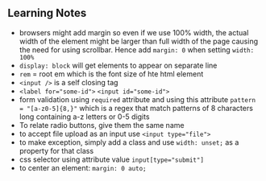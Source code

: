 ## Learning Notes
- browsers might add margin so even if we use 100% width, the actual width of the element might be larger than full width of the page causing the need for using scrollbar. Hence add `margin: 0` when setting `width: 100%`
- `display: block` will get elements to appear on separate line
- `rem` = root em which is the font size of hte html element
- `<input />` is a self closing tag
- `<label for="some-id">` `<input id="some-id">`
- form validation using `required` attribute and using this attribute `pattern = "[a-z0-5]{8,}"` which is a regex that match patterns of 8 characters long containing a-z letters or 0-5 digits
- To relate radio buttons, give them the same name
- to accept file upload as an input use `<input type="file">`
- to make exception, simply add a class and use `width: unset;` as a property for that class
- css selector using attribute value `input[type="submit"]`
- to center an element: `margin: 0 auto;`